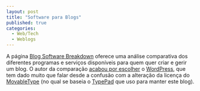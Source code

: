 ```yaml
---
layout: post
title: "Software para Blogs"
published: true
categories:
  - Web/Tech
  - Weblogs
---
```


A página [Blog Software Breakdown] oferece uma análise comparativa dos
diferentes programas e serviços disponíveis para quem quer criar e gerir
um blog. O autor da comparação [acabou por escolher] o [WordPress], que
tem dado muito que falar desde a confusão com a alteração da licença do
[MovableType] (no qual se baseia o [TypePad] que uso para manter este
blog).

  [Blog Software Breakdown]: http://www.asymptomatic.net/blogbreakdown.htm
  [acabou por escolher]: http://www.asymptomatic.net/archives/2004/05/28/568/blogware-choice
  [WordPress]: http://wordpress.org/
  [MovableType]: http://www.movabletype.org/
  [TypePad]: http://typepad.com/
